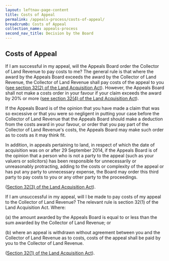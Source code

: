 ```yaml
---
layout: leftnav-page-content
title: Costs of Appeal
permalink: /appeals-process/costs-of-appeal/
breadcrumb: Costs of Appeal
collection_name: appeals-process
second_nav_title: Decision by the Board 
---
```


Costs of Appeal
---

If I am successful in my appeal, will the Appeals Board order the Collector of Land Revenue to pay costs to me?
The general rule is that where the award by the Appeals Board exceeds the award by the Collector of Land Revenue, the Collector of Land Revenue shall pay costs of the appeal to you ([see section 32(2) of the Land Acquisition Act](https://sso.agc.gov.sg/Act/LAA1966?ProvIds=pr32-#pr32-)).  However, the Appeals Board shall not make a costs order in your favour if your claim exceeds the award by 20% or more ([see section 32(4) of the Land Acquisition Act](https://sso.agc.gov.sg/Act/LAA1966?ProvIds=pr32-#pr32-)).

If the Appeals Board is of the opinion that you have made a claim that was so excessive or that you were so negligent in putting your case before the Collector of Land Revenue that the Appeals Board should make a deduction from the costs award in your favour, or order that you pay part of the Collector of Land Revenue's costs, the Appeals Board may make such order as to costs as it may think fit.
 
In addition, in appeals pertaining to land, in respect of which the date of acquisition was on or after 29 September 2014, if the Appeals Board is of the opinion that a person who is not a party to the appeal (such as your valuers or solicitors) has been responsible for unnecessarily or unreasonably protracting, adding to the costs or complexity of the appeal or has put any party to unnecessary expense, the Board may order this third party to pay costs to you or any other party to the proceedings.
 
([Section 32(3) of the Land Acquisition Act](https://sso.agc.gov.sg/Act/LAA1966?ProvIds=pr32-#pr32-)).

If I am unsuccessful in my appeal, will I be made to pay costs of my appeal to the Collector of Land Revenue?
The relevant rule is section 32(1) of the Land Acquisition Act.  Where:

(a) the amount awarded by the Appeals Board is equal to or less than the sum awarded by the Collector of Land Revenue; or

(b) where an appeal is withdrawn without agreement between you and the Collector of Land Revenue as to costs, costs of the appeal shall be paid by you to the Collector of Land Revenue.

([Section 32(1) of the  Land Acquisition Act](https://sso.agc.gov.sg/Act/LAA1966?ProvIds=pr32-#pr32-)).
